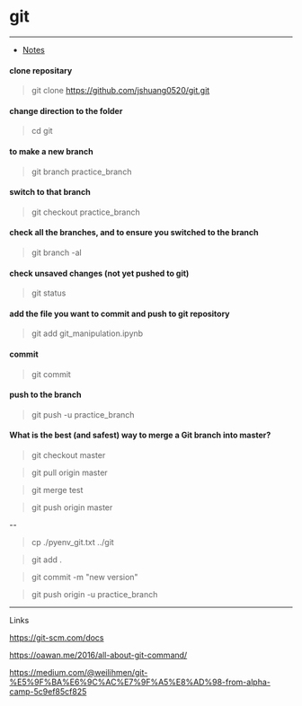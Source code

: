 # git

---

- [Notes](http://nbviewer.jupyter.org/github/jshuang0520/git/blob/master/git_manipulation.ipynb)

#### clone repositary
> git clone https://github.com/jshuang0520/git.git

#### change direction to the folder
> cd git

#### to make a new branch
> git branch practice_branch

#### switch to that branch
> git checkout practice_branch

#### check all the branches, and to ensure you switched to the branch
> git branch -al

#### check unsaved changes (not yet pushed to git)
> git status

#### add the file you want to commit and push to git repository
> git add git_manipulation.ipynb

#### commit
> git commit

#### push to the branch
> git push -u practice_branch


#### What is the best (and safest) way to merge a Git branch into master?
> git checkout master

> git pull origin master

> git merge test

> git push origin master



--


> cp ./pyenv_git.txt ../git

> git add .

> git commit -m "new version"

> git push origin -u practice_branch



---

Links

https://git-scm.com/docs

https://oawan.me/2016/all-about-git-command/

https://medium.com/@weilihmen/git-%E5%9F%BA%E6%9C%AC%E7%9F%A5%E8%AD%98-from-alpha-camp-5c9ef85cf825


